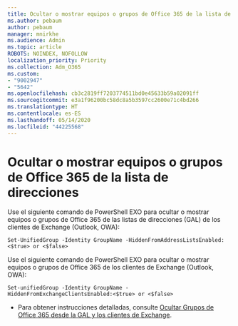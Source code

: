 ```yaml
---
title: Ocultar o mostrar equipos o grupos de Office 365 de la lista de direcciones
ms.author: pebaum
author: pebaum
manager: mnirkhe
ms.audience: Admin
ms.topic: article
ROBOTS: NOINDEX, NOFOLLOW
localization_priority: Priority
ms.collection: Adm_O365
ms.custom:
- "9002947"
- "5642"
ms.openlocfilehash: cb3c2819ff7203774511bd0e45633b59a02091ff
ms.sourcegitcommit: e3a1f96200bc58dc8a5b3597cc2600e71c4bd266
ms.translationtype: HT
ms.contentlocale: es-ES
ms.lasthandoff: 05/14/2020
ms.locfileid: "44225568"
---
```

# <a name="hide-or-un-hide-office-365-groups-or-teams-from-address-list"></a>Ocultar o mostrar equipos o grupos de Office 365 de la lista de direcciones

Use el siguiente comando de PowerShell EXO para ocultar o mostrar equipos o grupos de Office 365 de las listas de direcciones (GAL) de los clientes de Exchange (Outlook, OWA):

`
    Set-UnifiedGroup -Identity GroupName -HiddenFromAddressListsEnabled:<$true> or <$false>
`

Use el siguiente comando de PowerShell EXO para ocultar o mostrar equipos o grupos de Office 365 de los clientes de Exchange (Outlook, OWA):

`
    Set-unifiedGroup -Identity GroupName -HiddenFromExchangeClientsEnabled:<$true> or <$false>
`

- Para obtener instrucciones detalladas, consulte [Ocultar Grupos de Office 365 desde la GAL y los clientes de Exchange](https://docs.microsoft.com/schooldatasync/hide-office-365-groups-from-the-gal).
